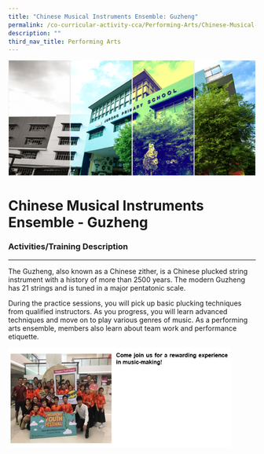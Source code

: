 ```yaml
---
title: "Chinese Musical Instruments Ensemble: Guzheng"
permalink: /co-curricular-activity-cca/Performing-Arts/Chinese-Musical-Instruments-Ensemble-Guzheng/
description: ""
third_nav_title: Performing Arts
---
```

![](/images/Banner.png)

Chinese Musical Instruments Ensemble - Guzheng
==============================================


### Activities/Training Description
-------------------------------

The Guzheng, also known as a Chinese zither, is a Chinese plucked string instrument with a history of more than 2500 years. The modern Guzheng has 21 strings and is tuned in a major pentatonic scale. 

  

During the practice sessions, you will pick up basic plucking techniques from qualified instructors. As you progress, you will learn advanced techniques and move on to play various genres of music. As a performing arts ensemble, members also learn about team work and performance etiquette.


<img src="/images/Guzheng_CCA2020.jpg" style="width:90%">